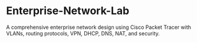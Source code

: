 # Enterprise-Network-Lab
A comprehensive enterprise network design using Cisco Packet Tracer with VLANs, routing protocols, VPN, DHCP, DNS, NAT, and security.
